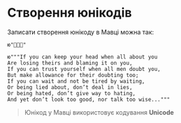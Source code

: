 # Створення юнікодів

Записати створення юнікоду в <subject>Мавці</subject> можна так:

```мавка
ю"🍒🍒🍒"
```

```мавка
ю"""If you can keep your head when all about you
Are losing theirs and blaming it on you,
If you can trust yourself when all men doubt you,
But make allowance for their doubting too;
If you can wait and not be tired by waiting,
Or being lied about, don’t deal in lies,
Or being hated, don’t give way to hating,
And yet don’t look too good, nor talk too wise..."""
```

> Юнікод у <subject>Мавці</subject> використовує кодування **Unicode**